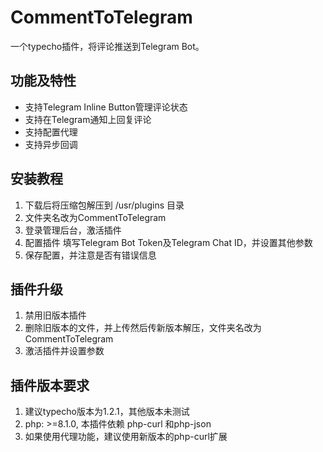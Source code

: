 # CommentToTelegram
一个typecho插件，将评论推送到Telegram Bot。

## 功能及特性
- 支持Telegram Inline Button管理评论状态
- 支持在Telegram通知上回复评论
- 支持配置代理
- 支持异步回调
  
## 安装教程

1. 下载后将压缩包解压到 /usr/plugins 目录
2. 文件夹名改为CommentToTelegram
3. 登录管理后台，激活插件
4. 配置插件 填写Telegram Bot Token及Telegram Chat ID，并设置其他参数
5. 保存配置，并注意是否有错误信息

## 插件升级

1. 禁用旧版本插件
2. 删除旧版本的文件，并上传然后传新版本解压，文件夹名改为CommentToTelegram
3. 激活插件并设置参数

## 插件版本要求
1. 建议typecho版本为1.2.1，其他版本未测试
2. php: >=8.1.0, 本插件依赖 php-curl 和php-json
3. 如果使用代理功能，建议使用新版本的php-curl扩展





